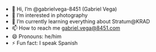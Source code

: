 - 👋 Hi, I’m @gabrielvega-8451 (Gabriel Vega)
- 👀 I’m interested in photography
- 🌱 I’m currently learning everything about Stratum@KRAD
- 📫 How to reach me gabriel.vega@8451.com
- 😄 Pronouns: he/him
- ⚡ Fun fact: I speak Spanish

<!---
gabrielvega-8451/gabrielvega-8451 is a ✨ special ✨ repository because its `README.md` (this file) appears on your GitHub profile.
You can click the Preview link to take a look at your changes.
--->
